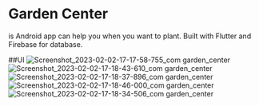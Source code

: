 # Garden Center
is Android app can help you when you want to plant. Built with Flutter and Firebase for database.

##UI
![Screenshot_2023-02-02-17-17-58-755_com garden_center](https://user-images.githubusercontent.com/109046228/216298578-5191a899-7ceb-4d9b-bdf6-3764c3b30a4b.png)
![Screenshot_2023-02-02-17-18-43-610_com garden_center](https://user-images.githubusercontent.com/109046228/216298596-e68447fd-4813-4751-9ef9-de56ef6f2aae.png)
![Screenshot_2023-02-02-17-18-37-896_com garden_center](https://user-images.githubusercontent.com/109046228/216298610-fcf14a96-96a3-4b56-b9d5-f05b5cde4bb7.png)
![Screenshot_2023-02-02-17-18-46-000_com garden_center](https://user-images.githubusercontent.com/109046228/216298628-980cf84d-cfea-440d-899f-f35f1d745f27.png)
![Screenshot_2023-02-02-17-18-34-506_com garden_center](https://user-images.githubusercontent.com/109046228/216298680-97cb2d55-5b61-47d4-b0e0-dee2f1be441c.png)
